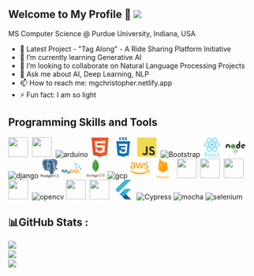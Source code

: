 ## Welcome to My Profile 👋 ![](https://komarev.com/ghpvc/?username=christopher-2000&color=0069b4)
MS Computer Science @ Purdue University, Indiana, USA
<!--
**christopher-2000/christopher-2000** is a ✨ _special_ ✨ repository because its `README.md` (this file) appears on your GitHub profile.
-->

- 🔭 Latest Project - "Tag Along" - A Ride Sharing Platform Initiative
- 🌱 I’m currently learning Generative AI
- 👯 I’m looking to collaborate on Natural Language Processing Projects
- 💬 Ask me about AI, Deep Learning, NLP
- 📫 How to reach me: mgchristopher.netlify.app
- ⚡ Fun fact: I am so light

## Programming Skills and Tools
<div>
  <img src="https://cdn.jsdelivr.net/gh/devicons/devicon/icons/cplusplus/cplusplus-original.svg" width="40" height="40"/>&nbsp;
  <img src="https://cdn.jsdelivr.net/gh/devicons/devicon/icons/python/python-original.svg" width="40" height="40"/>&nbsp;
  <img src="https://cdn.worldvectorlogo.com/logos/arduino-1.svg" alt="arduino" width="40" height="40"/>
  <img src="https://github.com/devicons/devicon/blob/master/icons/html5/html5-original.svg" title="HTML5" alt="HTML" width="40" height="40"/>&nbsp;
  <img src="https://github.com/devicons/devicon/blob/master/icons/css3/css3-plain-wordmark.svg"  title="CSS3" alt="CSS" width="40" height="40"/>&nbsp;
  <img src="https://github.com/devicons/devicon/blob/master/icons/javascript/javascript-original.svg" title="JavaScript" alt="JavaScript" width="40" height="40"/>&nbsp;
  <img src="https://getbootstrap.com/docs/4.0/assets/brand/bootstrap-solid.svg" alt="Bootstrap" width="40" height="40">
  <img src="https://github.com/devicons/devicon/blob/master/icons/react/react-original-wordmark.svg" title="React" alt="React" width="40" height="40"/>&nbsp;
  <img src="https://github.com/devicons/devicon/blob/master/icons/nodejs/nodejs-original-wordmark.svg" title="NodeJS" alt="NodeJS" width="40" height="40"/>&nbsp;
  <img src="https://cdn.worldvectorlogo.com/logos/django.svg" alt="django" width="40" height="40"/>
  <img src="https://raw.githubusercontent.com/devicons/devicon/master/icons/postgresql/postgresql-original-wordmark.svg" alt="postgresql" width="40" height="40"/>
  <img src="https://github.com/devicons/devicon/blob/master/icons/mysql/mysql-original-wordmark.svg" title="MySQL"  alt="MySQL" width="40" height="40"/>&nbsp;
  <img src="https://raw.githubusercontent.com/devicons/devicon/master/icons/mongodb/mongodb-original-wordmark.svg" alt="mongodb" width="40" height="40"/>
  <img src="https://www.vectorlogo.zone/logos/google_cloud/google_cloud-icon.svg" alt="gcp" width="40" height="40"/>
  <img src="https://github.com/devicons/devicon/blob/master/icons/amazonwebservices/amazonwebservices-plain-wordmark.svg" title="AWS" alt="AWS" width="40" height="40"/>&nbsp;
  <img src="https://github.com/devicons/devicon/blob/master/icons/firebase/firebase-plain-wordmark.svg" title="Firebase" alt="Firebase" width="40" height="40"/>&nbsp;
  <img src="https://cdn.jsdelivr.net/gh/devicons/devicon/icons/azure/azure-original.svg" width="40" height="40"/>&nbsp;
  <img src="https://cdn.jsdelivr.net/gh/devicons/devicon/icons/git/git-plain-wordmark.svg" width="40" height="40"/>&nbsp;
  <img src="https://cdn.jsdelivr.net/gh/devicons/devicon/icons/tensorflow/tensorflow-original.svg" width="40" height="40"/>&nbsp;
  <img src="https://cdn.jsdelivr.net/gh/devicons/devicon/icons/pytorch/pytorch-original.svg" width="40" height="40"/>&nbsp;
  <img src="https://www.vectorlogo.zone/logos/opencv/opencv-icon.svg" alt="opencv" width="40" height="40"/>
  <img src="https://cdn.jsdelivr.net/gh/devicons/devicon/icons/androidstudio/androidstudio-original.svg" width="40" height="40"/>&nbsp;
  <img src="https://cdn.jsdelivr.net/gh/devicons/devicon/icons/dart/dart-original.svg" width="40" height="40"/>&nbsp;
  <img src="https://github.com/devicons/devicon/blob/master/icons/flutter/flutter-original.svg" title="Flutter" alt="Flutter" width="40" height="40"/>&nbsp;
  <img src="https://avatars.githubusercontent.com/u/8908513?s=200&v=4" alt="Cypress" width="40" height="40"/>
  <img src="https://www.vectorlogo.zone/logos/mochajs/mochajs-icon.svg" alt="mocha" width="40" height="40"/>
  <img src="https://raw.githubusercontent.com/detain/svg-logos/780f25886640cef088af994181646db2f6b1a3f8/svg/selenium-logo.svg" alt="selenium" width="40" height="40"/>
            
</div>

## 📊GitHub Stats :
![](https://github-readme-stats.vercel.app/api?username=christopher-2000&theme=dark&hide_border=true&include_all_commits=false&count_private=false)<br/>
![](https://github-readme-streak-stats.herokuapp.com/?user=christopher-2000&theme=dark&hide_border=true)<br/>
![](https://github-readme-stats.vercel.app/api/top-langs/?username=christopher-2000&theme=dark&hide_border=true&include_all_commits=false&count_private=false&layout=compact)
